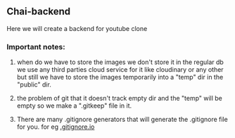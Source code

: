  
## Chai-backend

Here we will create a backend for youtube clone

### Important notes:

1. when do we have to store the images we don't store it in the regular db we use any third parties cloud service for it like cloudinary or any other but still we have to store the images temporarily into a "temp" dir in the "public" dir.

2. the problem of git that it doesn't track empty dir and the "temp" will be empty so we make a ".gitkeep" file in it. 

3. There are many .gitignore generators that will generate the .gitignore file for you. for eg [.gitignore.io](https://www.toptal.com/developers/gitignore)
